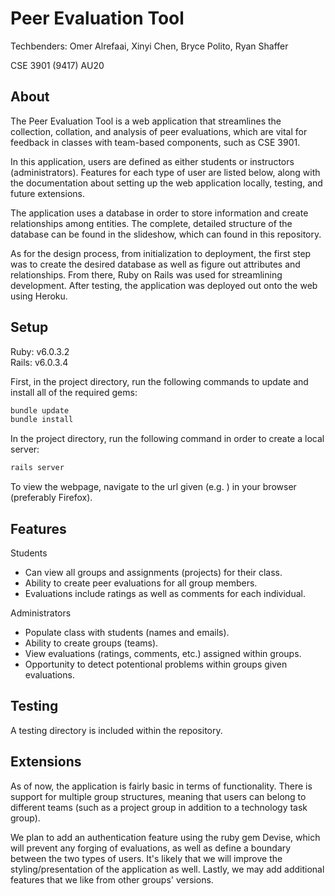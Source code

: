 # Peer Evaluation Tool
Techbenders: Omer Alrefaai, Xinyi Chen, Bryce Polito, Ryan Shaffer

CSE 3901 (9417) AU20    

## About
The Peer Evaluation Tool is a web application that streamlines the collection, collation, and analysis of peer evaluations, which are
vital for feedback in classes with team-based components, such as CSE 3901.

In this application, users are defined as either students or instructors (administrators). Features for each type of user are listed below,
along with the documentation about setting up the web application locally, testing, and future extensions.

The application uses a database in order to store information and create relationships among entities. The complete, detailed structure 
of the database can be found in the slideshow, which can found in this repository.

As for the design process, from initialization to deployment, the first step was to create the desired database as well as figure out 
attributes and relationships. From there, Ruby on Rails was used for streamlining development. After testing, the application was deployed
out onto the web using Heroku.

## Setup
Ruby: v6.0.3.2   
Rails: v6.0.3.4

First, in the project directory, run the following commands to update and install all of the required gems:

```bash
bundle update
bundle install
```

In the project directory, run the following command in order to create a local server:

```bash
rails server
```

To view the webpage, navigate to the url given (e.g. ) in your browser (preferably Firefox).

## Features
Students
  - Can view all groups and assignments (projects) for their class. 
  - Ability to create peer evaluations for all group members.
  - Evaluations include ratings as well as comments for each individual.
    
Administrators
  - Populate class with students (names and emails).
  - Ability to create groups (teams).
  - View evaluations (ratings, comments, etc.) assigned within groups.
  - Opportunity to detect potentional problems within groups given evaluations. 
  
## Testing

A testing directory is included within the repository. 

## Extensions
As of now, the application is fairly basic in terms of functionality. There is support for multiple group structures, meaning that
users can belong to different teams (such as a project group in addition to a technology task group).

We plan to add an authentication feature using the ruby gem Devise, which will prevent any forging of evaluations, as well as 
define a boundary between the two types of users. It's likely that we will improve the styling/presentation of the application as well.
Lastly, we may add additional features that we like from other groups' versions.


